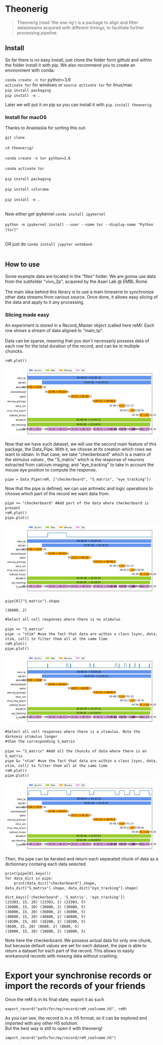 # Theonerig
> Theonerig (read 'the one rig') is a package to align and filter datastreams acquired with different timings, to facilitate further processing pipeline.


## Install

So far there is no easy install, just clone the folder form github and within the folder install it with pip. We also recommend you to create an environment with conda:

`conda create -n tor` python=3.6<br>
`activate tor` for windows or `source activate tor` for linux/mac<br>
`pip install packaging`<br>
`pip install -e .`<br>

Later we will put it on pip so you can install it with `pip install theonerig`

### Install for macOS

Thanks to Anastasiia for sorting this out:

`git clone` <br/><br/>
`cd theonerig/` <br/><br/>
`conda create -n tor python=3.6` <br/><br/>
`conda activate tor` <br/><br/>
`pip install packaging` <br/><br/>
`pip install colorama` <br/><br/>
`pip install -e .` <br/><br/>

Now either get ipykernel 
`conda install ipykernel` <br/><br/>
`python -m ipykernel install --user --name tor --display-name "Python [tor]"` <br/><br/>

OR just do
`conda install jupyter notebook` <br/><br/>

## How to use

Some example data are located in the "files" folder. We are gonna use data from the subfolder "vivo_2p", acquired by the Asari Lab @ EMBL Rome.<br><br>The main idea behind this library is to use a main timeserie to synchronize other data streams from various source. Once done, it allows easy slicing of the data and apply to it any processing.

### Slicing made easy

An experiment is stored in a Record_Master object (called here reM): Each row shows a stream of data aligned to "main_tp". <br><br>Data can be sparse, meaning that you don't necessarly possess data of each row for the total duration of the record, and can be in multiple chuncks.

```
reM.plot()
```


![png](docs/images/output_8_0.png)


Now that we have such dataset, we will use the second main feature of this package, the Data_Pipe. With it, we choose at its creation which rows we want to obtain. In that case, we take "checkerboard" which is a matrix of the stimulus values , the "S_matrix" which is the response of neurons extracted from calcium imaging, and "eye_tracking" to take in account the mouse eye position to compute the response.

```
pipe = Data_Pipe(reM, ["checkerboard", "S_matrix", "eye_tracking"])
```

Now that the pipe is defined, we can use aritmetic and logic operations to choose which part of the record we want data from:

```
pipe += "checkerboard" #Add part of the data where checkerboard is present
reM.plot()
pipe.plot()
```


![png](docs/images/output_12_0.png)


```
pipe[0]["S_matrix"].shape
```




    (36000, 2)



```
#Select all cell responses where there is no stimulus

pipe += "S_matrix" 
pipe -= "stim" #use the fact that data are within a class [sync, data, stim, cell] to filter them all at the same time
reM.plot()
pipe.plot()
```


![png](docs/images/output_14_0.png)


```
#Select all cell responses where there is a stimulus. Note the darkness stimulus longer 
#than the corresponding S_matrix

pipe += "S_matrix" #Add all the chuncks of data where there is an S_matrix
pipe &= "stim" #use the fact that data are within a class [sync, data, stim, cell] to filter them all at the same time
reM.plot()
pipe.plot()
```


![png](docs/images/output_15_0.png)


Then, the pipe can be iterated and return each separated chunk of data as a dictionnary containg each data selected

```
print(pipe[0].keys())
for data_dict in pipe:
    print(data_dict["checkerboard"].shape, data_dict["S_matrix"].shape, data_dict["eye_tracking"].shape)
```

    dict_keys(['checkerboard', 'S_matrix', 'eye_tracking'])
    (23303, 15, 20) (23303, 2) (23303, 5)
    (36000, 15, 20) (36000, 2) (36000, 5)
    (36000, 15, 20) (36000, 2) (36000, 5)
    (40800, 15, 20) (40800, 2) (40800, 5)
    (10200, 15, 20) (10200, 2) (10200, 5)
    (8680, 15, 20) (8680, 2) (8680, 5)
    (18000, 15, 20) (18000, 2) (18000, 5)
    

Note here the checkerboard. We possess actual data for only one chunk, but because default values are set for each dataset, the pipe is able to return a dataset for each part of the record. This allows to easily workaround records with missing data without crashing.

# Export your synchronise records or import the records of your friends

Once the reM is in its final state, export it as such

```
export_record("path/for/my/record/reM_coolname.h5", reM)
```

As you can see, the record is in a .h5 format, so it can be explored and imported with any other H5 solution.<br> But the best way is still to open it with theonerig!

```
import_record("path/for/my/record/reM_coolname.h5")
```
